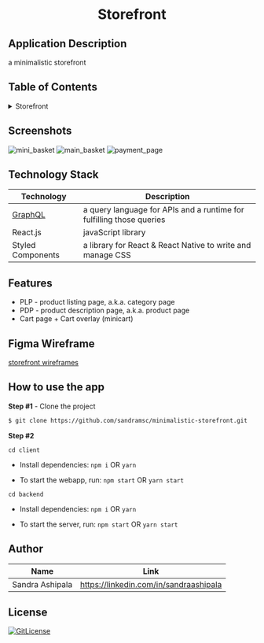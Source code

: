 <!-- Designed & coded by Sandra Ashipala <https://github.com/sandramsc> -->
  <h1 align="center">Storefront</h1>

## Application Description

a minimalistic storefront

## Table of Contents

<details>
<summary>Storefront</summary>

- [Application Description](#application-description)
- [Table of Contents](#table-of-contents)
- [Screenshots](#screenshots)
- [Figma Wireframe](#figma-wireframe)
- [Technology Stack](#technology-stack)
- [Features](#features)
- [How to use the app](#how-to-use-the-app)
- [Author](#author)
- [License](#license)

</details>

## Screenshots

![mini_basket](https://user-images.githubusercontent.com/19821445/170105780-57071640-89fd-44fa-ad12-186cc2049c3e.JPG)
![main_basket](https://user-images.githubusercontent.com/19821445/170105852-fdccc09b-0a00-45ae-b928-5da45b35ec05.JPG)
![payment_page](https://user-images.githubusercontent.com/19821445/170105908-629eb261-8866-46fa-a9ea-45988f32784d.JPG)

## Technology Stack

| Technology                                                    | Description                                                          |
| ------------------------------------------------------------- | -------------------------------------------------------------------- |
| [GraphQL](https://github.com/scandiweb/junior-react-endpoint) | a query language for APIs and a runtime for fulfilling those queries |
| React.js                                                      | javaScript library                                                   |
| Styled Components                                             | a library for React & React Native to write and manage CSS           |

## Features

- PLP - product listing page, a.k.a. category page
- PDP - product description page, a.k.a. product page
- Cart page + Cart overlay (minicart)

## Figma Wireframe

[storefront wireframes](https://www.figma.com/file/MSyCAqVy1UgNap0pvqH6H3/Junior-Frontend-Test-Designs-Public)

## How to use the app

**Step #1** - Clone the project

```bash
$ git clone https://github.com/sandramsc/minimalistic-storefront.git
```

**Step #2**

```
cd client
```

- Install dependencies: `npm i` OR `yarn`

- To start the webapp, run: `npm start` OR `yarn start`

```
cd backend
```

- Install dependencies: `npm i` OR `yarn`

- To start the server, run: `npm start` OR `yarn start`

## Author

| Name            | Link                         |
| --------------- | ---------------------------- |
| Sandra Ashipala | https://linkedin.com/in/sandraashipala |

## License

[![GitLicense](https://img.shields.io/badge/License-Apache-lime.svg)](https://github.com/sandramsc/minimilistic-storefront/blob/main/LICENSE)
